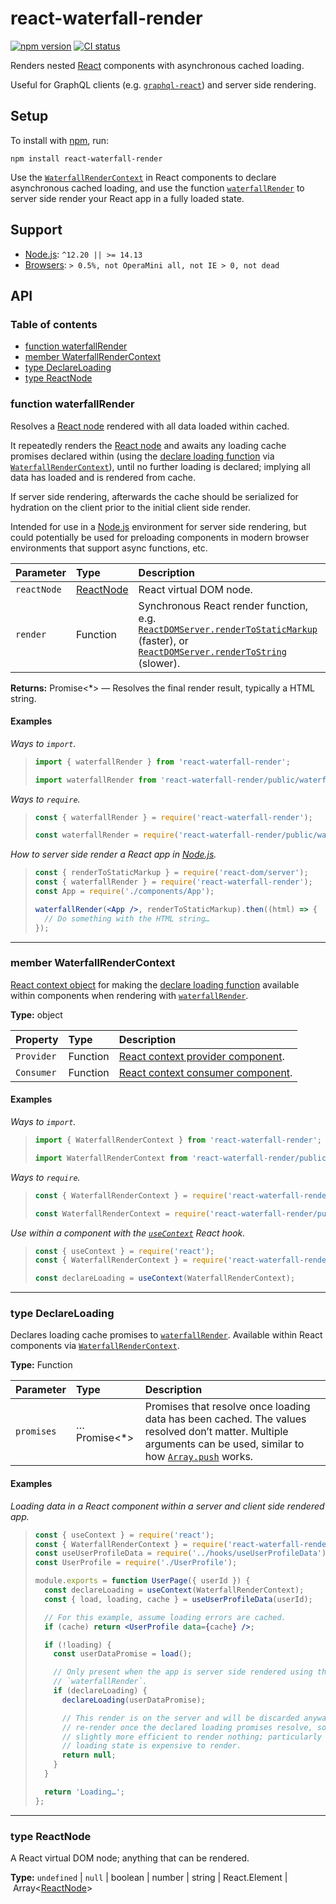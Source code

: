 # react-waterfall-render

[![npm version](https://badgen.net/npm/v/react-waterfall-render)](https://npm.im/react-waterfall-render) [![CI status](https://github.com/jaydenseric/react-waterfall-render/workflows/CI/badge.svg)](https://github.com/jaydenseric/react-waterfall-render/actions)

Renders nested [React](https://reactjs.org) components with asynchronous cached loading.

Useful for GraphQL clients (e.g. [`graphql-react`](https://npm.im/graphql-react)) and server side rendering.

## Setup

To install with [npm](https://npmjs.com/get-npm), run:

```shell
npm install react-waterfall-render
```

Use the [`WaterfallRenderContext`](#member-waterfallrendercontext) in React components to declare asynchronous cached loading, and use the function [`waterfallRender`](#function-waterfallrender) to server side render your React app in a fully loaded state.

## Support

- [Node.js](https://nodejs.org): `^12.20 || >= 14.13`
- [Browsers](https://npm.im/browserslist): `> 0.5%, not OperaMini all, not IE > 0, not dead`

## API

### Table of contents

- [function waterfallRender](#function-waterfallrender)
- [member WaterfallRenderContext](#member-waterfallrendercontext)
- [type DeclareLoading](#type-declareloading)
- [type ReactNode](#type-reactnode)

### function waterfallRender

Resolves a [React node](#type-reactnode) rendered with all data loaded within cached.

It repeatedly renders the [React node](#type-reactnode) and awaits any loading cache promises declared within (using the [declare loading function](#type-declareloading) via [`WaterfallRenderContext`](#member-waterfallrendercontext)), until no further loading is declared; implying all data has loaded and is rendered from cache.

If server side rendering, afterwards the cache should be serialized for hydration on the client prior to the initial client side render.

Intended for use in a [Node.js](https://nodejs.org) environment for server side rendering, but could potentially be used for preloading components in modern browser environments that support async functions, etc.

| Parameter | Type | Description |
| :-- | :-- | :-- |
| `reactNode` | [ReactNode](#type-reactnode) | React virtual DOM node. |
| `render` | Function | Synchronous React render function, e.g. [`ReactDOMServer.renderToStaticMarkup`](https://reactjs.org/docs/react-dom-server.html#rendertostaticmarkup) (faster), or [`ReactDOMServer.renderToString`](https://reactjs.org/docs/react-dom-server.html#rendertostring) (slower). |

**Returns:** Promise<\*> — Resolves the final render result, typically a HTML string.

#### Examples

_Ways to `import`._

> ```js
> import { waterfallRender } from 'react-waterfall-render';
> ```
>
> ```js
> import waterfallRender from 'react-waterfall-render/public/waterfallRender.js';
> ```

_Ways to `require`._

> ```js
> const { waterfallRender } = require('react-waterfall-render');
> ```
>
> ```js
> const waterfallRender = require('react-waterfall-render/public/waterfallRender');
> ```

_How to server side render a React app in [Node.js](https://nodejs.org)._

> ```jsx
> const { renderToStaticMarkup } = require('react-dom/server');
> const { waterfallRender } = require('react-waterfall-render');
> const App = require('./components/App');
>
> waterfallRender(<App />, renderToStaticMarkup).then((html) => {
>   // Do something with the HTML string…
> });
> ```

---

### member WaterfallRenderContext

[React context object](https://reactjs.org/docs/context#api) for making the [declare loading function](#type-declareloading) available within components when rendering with [`waterfallRender`](#function-waterfallrender).

**Type:** object

| Property | Type | Description |
| :-- | :-- | :-- |
| `Provider` | Function | [React context provider component](https://reactjs.org/docs/context#contextprovider). |
| `Consumer` | Function | [React context consumer component](https://reactjs.org/docs/context#contextconsumer). |

#### Examples

_Ways to `import`._

> ```js
> import { WaterfallRenderContext } from 'react-waterfall-render';
> ```
>
> ```js
> import WaterfallRenderContext from 'react-waterfall-render/public/WaterfallRenderContext.js';
> ```

_Ways to `require`._

> ```js
> const { WaterfallRenderContext } = require('react-waterfall-render');
> ```
>
> ```js
> const WaterfallRenderContext = require('react-waterfall-render/public/WaterfallRenderContext');
> ```

_Use within a component with the [`useContext`](https://reactjs.org/docs/hooks-reference.html#usecontext) React hook._

> ```js
> const { useContext } = require('react');
> const { WaterfallRenderContext } = require('react-waterfall-render');
> ```
>
> ```js
> const declareLoading = useContext(WaterfallRenderContext);
> ```

---

### type DeclareLoading

Declares loading cache promises to [`waterfallRender`](#function-waterfallrender). Available within React components via [`WaterfallRenderContext`](#member-waterfallrendercontext).

**Type:** Function

| Parameter | Type | Description |
| :-- | :-- | :-- |
| `promises` | …Promise<\*> | Promises that resolve once loading data has been cached. The values resolved don’t matter. Multiple arguments can be used, similar to how [`Array.push`](https://developer.mozilla.org/en-US/docs/Web/JavaScript/Reference/Global_Objects/Array/push) works. |

#### Examples

_Loading data in a React component within a server and client side rendered app._

> ```jsx
> const { useContext } = require('react');
> const { WaterfallRenderContext } = require('react-waterfall-render');
> const useUserProfileData = require('../hooks/useUserProfileData');
> const UserProfile = require('./UserProfile');
>
> module.exports = function UserPage({ userId }) {
>   const declareLoading = useContext(WaterfallRenderContext);
>   const { load, loading, cache } = useUserProfileData(userId);
>
>   // For this example, assume loading errors are cached.
>   if (cache) return <UserProfile data={cache} />;
>
>   if (!loading) {
>     const userDataPromise = load();
>
>     // Only present when the app is server side rendered using the function
>     // `waterfallRender`.
>     if (declareLoading) {
>       declareLoading(userDataPromise);
>
>       // This render is on the server and will be discarded anyway for a
>       // re-render once the declared loading promises resolve, so it’s
>       // slightly more efficient to render nothing; particularly if the
>       // loading state is expensive to render.
>       return null;
>     }
>   }
>
>   return 'Loading…';
> };
> ```

---

### type ReactNode

A React virtual DOM node; anything that can be rendered.

**Type:** `undefined` | `null` | boolean | number | string | React.Element | Array<[ReactNode](#type-reactnode)>
